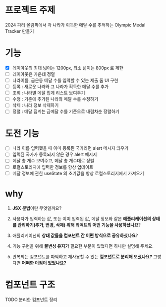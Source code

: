 # 프로젝트 주제

2024 파리 올림픽에서 각 나라가 획득한 메달 수를 추적하는 Olympic Medal Tracker 만들기

# 기능

- [x] 레이아웃의 최대 넓이는 1200px, 최소 넓이는 800px 로 제한
- [ ] 레이아웃은 가운데 정렬
- [ ] 나라이름, 금은동 메달 수를 입력할 수 있는 제출 폼 UI 구현
- [ ] 등록 : 새로운 나라와 그 나라가 획득한 메달 수를 추가
- [ ] 조회 : 나라별 메달 집계 리스트 보여주기
- [ ] 수정 : 기존에 추가된 나라의 메달 수를 수정하기
- [ ] 삭제 : 나라 정보 삭제하기
- [ ] 정렬 : 메달 집계는 금메달 수를 기준으로 내림차순 정렬하기

# 도전 기능

- [ ] 나라 이름 입력했을 때 이미 등록된 국가라면 alert 메시지 띄우기
- [ ] 입력된 국가가 등록되지 않은 경우 alert 메시지
- [ ] 메달 총 개수 보여주고, 메달 총 개수대로 정렬
- [ ] 로컬스토리지에 입력한 정보를 항상 업데이트
- [ ] 메달 정보에 관한 useState 의 초기값을 항상 로컬스토리지에서 가져오기

# why

1. **JSX 문법**이란 무엇일까요?

2. 사용자가 입력하는 값, 또는 이미 입력된 값, 메달 정보와 같은 **애플리케이션의 상태를 관리하기(추가, 변경, 삭제) 위해 리액트의 어떤 기능을 사용하셨나요**?

3. 애플리케이션의 **상태 값들을 컴포넌트 간 어떤 방식으로 공유하셨나요**?

4. 기능 구현을 위해 **불변성 유지가** 필요한 부분이 있었다면 하나만 설명해 주세요.

5. 반복되는 컴포넌트를 파악하고 재사용할 수 있는 **컴포넌트로 분리해 보셨나요?** 그렇다면 **어떠한 이점이 있었나요?**

# 컴포넌트 구조

TODO 분리한 컴포넌트 정리
